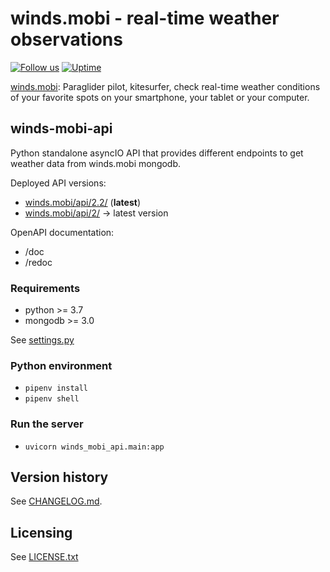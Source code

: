winds.mobi - real-time weather observations
===========================================

[![Follow us](https://img.shields.io/badge/facebook-follow_us-blue)](https://www.facebook.com/WindsMobi/)
[![Uptime](https://img.shields.io/uptimerobot/ratio/m783264581-61aa86de256a62e17ec4b862?label=API%202.2)](https://stats.uptimerobot.com/O7N31cA8n)

[winds.mobi](http://winds.mobi): Paraglider pilot, kitesurfer, check real-time weather conditions of your favorite spots
on your smartphone, your tablet or your computer.

winds-mobi-api
--------------------

Python standalone asyncIO API that provides different endpoints to get weather data from winds.mobi mongodb.

Deployed API versions:
- [winds.mobi/api/2.2/](https://winds.mobi/api/2.2/doc) (**latest**)
- [winds.mobi/api/2/](https://winds.mobi/api/2/doc) -> latest version

OpenAPI documentation:
- /doc
- /redoc

### Requirements

- python >= 3.7
- mongodb >= 3.0

See [settings.py](settings.py)

### Python environment

- `pipenv install`
- `pipenv shell`

### Run the server

- `uvicorn winds_mobi_api.main:app`

Version history
---------------

See [CHANGELOG.md](CHANGELOG.md).

Licensing
---------

See [LICENSE.txt](LICENSE.txt)
